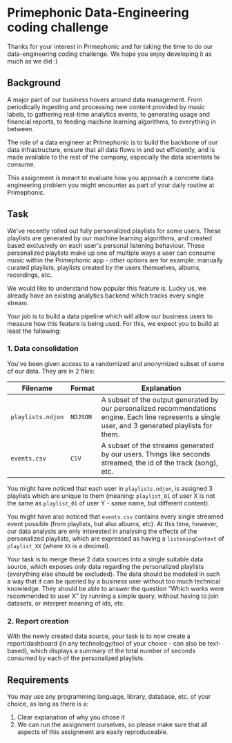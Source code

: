 # Primephonic Data-Engineering coding challenge
Thanks for your interest in Primephonic and for taking the time to do our data-engineering coding challenge. We hope you enjoy developing it as much as we did :)

## Background
A major part of our business hovers around data management. From periodically ingesting and processing new content provided by music labels, to gathering real-time analytics events, to generating usage and financial reports, to feeding machine learning algorithms, to everything in between.

The role of a data engineer at Primephonic is to build the backbone of our data infrastructure, ensure that all data flows in and out efficiently, and is made available to the rest of the company, especially the data scientists to consume.

This assignment is meant to evaluate how you approach a concrete data engineering problem you might encounter as part of your daily routine at Primephonic.

## Task
We've recently rolled out fully personalized playlists for some users. These playlists are generated by our machine learning algorithms, and created based exclusively on each user's personal listening behaviour. These personalized playlists make up one of multiple ways a user can consume music within the Primephonic app - other options are for example: manually curated playlists, playlists created by the users themselves, albums, recordings, etc.

We would like to understand how popular this feature is. Lucky us, we already have an existing analytics backend which tracks every single stream.

Your job is to build a data pipeline which will allow our business users to measure how this feature is being used. For this, we expect you to build at least the following:

### 1. Data consolidation
You've been given access to a randomized and anonymized subset of some of our data. They are in 2 files:

| Filename | Format | Explanation |
| --- | --- | --- |
| `playlists.ndjon` | `NDJSON` | A subset of the output generated by our personalized recommendations engine. Each line represents a single user, and 3 generated playlists for them.|
| `events.csv` | `CSV` | A subset of the streams generated by our users. Things like seconds streamed, the id of the track (song), etc. |

You might have noticed that each user in `playlists.ndjon`, is assigned 3 playlists which are unique to them (meaning: `playlist_01` of user X is not the same as `playlist_01` of user Y - same name, but different content).

You might have also noticed that `events.csv` contains every single streamed event possible (from playlists, but also albums, etc). At this time, however, our data analysts are only interested in analysing the effects of the personalized playlists, which are expressed as having a `listeningContext` of `playlist_XX` (where `XX` is a decimal).

Your task is to merge these 2 data sources into a single suitable data source, which exposes *only* data regarding the personalized playlists (everything else should be excluded). The data should be modeled in such a way that it can be queried by a business user without too much technical knowledge. They should be able to answer the question "Which works were recommended to user X" by running a simple query, without having to join datasets, or interpret meaning of ids, etc.

### 2. Report creation
With the newly created data source, your task is to now create a report/dashboard (in any technology/tool of your choice - can also be text-based), which displays a summary of the total number of seconds consumed by each of the personalized playlists.

## Requirements
You may use any programming language, library, database, etc. of your choice, as long as there is a:
1. Clear explanation of why you chose it
2. We can run the assignment ourselves, so please make sure that all aspects of this assignment are easily reproduceable.

